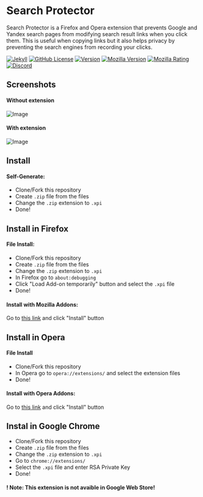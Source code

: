 # Search Protector
Search Protector is a Firefox and Opera extension that prevents Google and Yandex search pages from modifying search result links when you click them. This is useful when copying links but it also helps privacy by preventing the search engines from recording your clicks.

[![Jekyll](https://github.com/igorkowalczyk/blog/workflows/Jekyll/badge.svg)](https://igorkowalczyk.github.io/search-protector)
[![GitHub License](https://img.shields.io/github/license/igorkowalczyk/search-protector?color=%2334D058&logo=github&logoColor=959DA5&labelColor=24292E)](https://igorkowalczyk.github.io/search-protector/license.txt)
[![Version](https://img.shields.io/github/v/release/igorkowalczyk/search-protector?color=%2334D058&logo=github&logoColor=959DA5&labelColor=24292E)](https://github.com/igorkowalczyk/search-protector/releases)
[![Mozilla Version](https://img.shields.io/amo/v/search-protector?color=%2334D058&logo=firefox&logoColor=959DA5&labelColor=24292E)](https://igorkowalczyk.github.io/search-protector/add)
[![Mozilla Rating](https://img.shields.io/amo/stars/search-protector?color=%2334D058&logo=firefox&logoColor=959DA5&labelColor=24292E)](https://igorkowalczyk.github.io/search-protector/add)
[![Discord](https://img.shields.io/discord/666599184844980224?color=%2334D058&logo=discord&logoColor=7289da&labelColor=24292E)](https://discord.gg/f4KtqNB)

## Screenshots

#### Without extension
![Image](https://igorkowalczyk.github.io/search-protector/lib/readme/without.png)

#### With extension
![Image](https://igorkowalczyk.github.io/search-protector/lib/readme/with.png)


## Install

#### Self-Generate:
 - Clone/Fork this repository
 - Create `.zip` file from the files
 - Change the `.zip` extension to `.xpi`
 - Done!

## Install in Firefox

#### File Install:
 - Clone/Fork this repository
 - Create `.zip` file from the files
 - Change the `.zip` extension to `.xpi`
 - In Firefox go to `about:debugging`
 - Click "Load Add-on temporarily" button and select the `.xpi` file
 - Done!
 
#### Install with Mozilla Addons: <br>
 Go to [this link](https://addons.mozilla.org/pl/firefox/addon/search-protector/) and click "Install" button
 
## Install in Opera
 
#### File Install
 - Clone/Fork this repository
 - In Opera go to `opera://extensions/` and select the extension files
 - Done!

#### Install with Opera Addons: <br>
 Go to [this link](https://addons.opera.com/en/extensions/details/search-protector-protect-your-search) and click "Install" button

## Instal in Google Chrome
 - Clone/Fork this repository
 - Create `.zip` file from the files
 - Change the `.zip` extension to `.xpi`
 - Go to `chrome://extensions/`
 - Select the `.xpi` file and enter RSA Private Key
 - Done!

#### ! Note: This extension is not avaible in Google Web Store!
